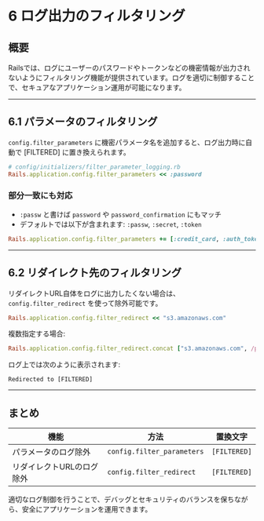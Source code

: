 # 6 ログ出力のフィルタリング

## 概要
Railsでは、ログにユーザーのパスワードやトークンなどの機密情報が出力されないようにフィルタリング機能が提供されています。ログを適切に制御することで、セキュアなアプリケーション運用が可能になります。

---

## 6.1 パラメータのフィルタリング

`config.filter_parameters` に機密パラメータ名を追加すると、ログ出力時に自動で [FILTERED] に置き換えられます。

```ruby
# config/initializers/filter_parameter_logging.rb
Rails.application.config.filter_parameters << :password
```

### 部分一致にも対応
- `:passw` と書けば `password` や `password_confirmation` にもマッチ
- デフォルトでは以下が含まれます: `:passw`, `:secret`, `:token`

```ruby
Rails.application.config.filter_parameters += [:credit_card, :auth_token]
```

---

## 6.2 リダイレクト先のフィルタリング

リダイレクトURL自体をログに出力したくない場合は、`config.filter_redirect` を使って除外可能です。

```ruby
Rails.application.config.filter_redirect << "s3.amazonaws.com"
```

複数指定する場合:
```ruby
Rails.application.config.filter_redirect.concat ["s3.amazonaws.com", /private_path/]
```

ログ上では次のように表示されます:
```
Redirected to [FILTERED]
```

---

## まとめ

| 機能                     | 方法                              | 置換文字        |
|--------------------------|-----------------------------------|-----------------|
| パラメータのログ除外     | `config.filter_parameters`        | `[FILTERED]`    |
| リダイレクトURLのログ除外 | `config.filter_redirect`          | `[FILTERED]`    |

適切なログ制御を行うことで、デバッグとセキュリティのバランスを保ちながら、安全にアプリケーションを運用できます。

